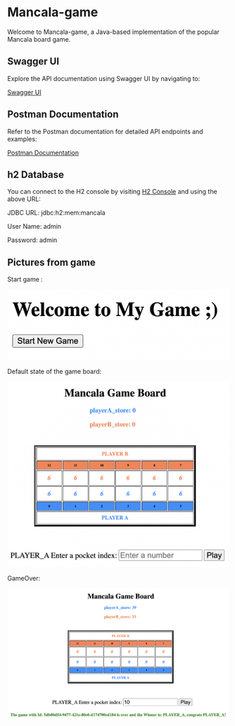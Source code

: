 # Mancala-game

Welcome to Mancala-game, a Java-based implementation of the popular Mancala board game.

## Swagger UI

Explore the API documentation using Swagger UI by navigating to:

[Swagger UI](http://localhost:8080/api/swagger-ui/index.html)

## Postman Documentation

Refer to the Postman documentation for detailed API endpoints and examples:

[Postman Documentation](https://documenter.getpostman.com/view/11927103/2s9YsNdqVh)

## h2 Database

You can connect to the H2 console by visiting [H2 Console](http://localhost:8080/api/h2-console) and using the above URL:

JDBC URL: jdbc:h2:mem:mancala

User Name: admin

Password: admin

## Pictures from game

Start game :

![start](https://github.com/masoome-aghayari/mancala-game/blob/main/src/main/resources/images/start.png)

Default state of the game board:

![start](https://github.com/masoome-aghayari/mancala-game/blob/main/src/main/resources/images/default-board.png)

GameOver:

![start](https://github.com/masoome-aghayari/mancala-game/blob/main/src/main/resources/images/game-over.png)


